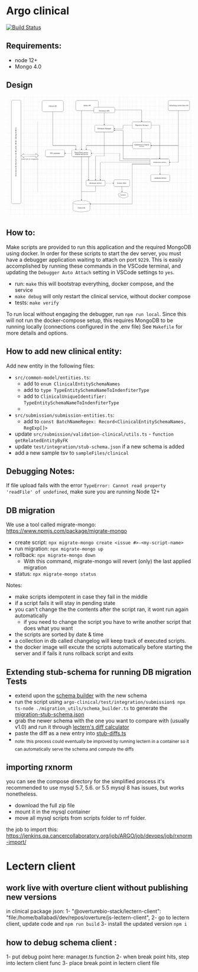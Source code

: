# Argo clinical

[![Build Status](https://jenkins.qa.cancercollaboratory.org/buildStatus/icon?job=ARGO%2Fargo-clinical%2Fmaster)](https://jenkins.qa.cancercollaboratory.org/job/ARGO/job/argo-clinical/job/master/)

## Requirements:

- node 12+
- Mongo 4.0

## Design

![clinical Arch](./ClinicalServiceArch.png)

## How to:

Make scripts are provided to run this application and the required MongoDB using docker. In order for these scripts to start the dev server, you must have a debugger application waiting to attach on port `9229`. This is easily accomplished by running these commands in the VSCode terminal, and updating the `Debugger Auto Attach` setting in VSCode settings to `yes`.

- run: `make` this will bootstrap everything, docker compose, and the service
- `make debug` will only restart the clinical service, without docker compose
- tests: `make verify`

To run local without engaging the debugger, run `npm run local`. Since this will not run the docker-compose setup, this requires MongoDB to be running locally (connections configured in the .env file)
See `Makefile` for more details and options.

## How to add new clinical entity:

Add new entity in the following files:

- `src/common-model/entities.ts`:
  - add to `enum ClinicalEntitySchemaNames`
  - add to `type TypeEntitySchemaNameToIndenfiterType`
  - add to `ClinicalUniqueIdentifier: TypeEntitySchemaNameToIndenfiterType`
  -
- `src/submission/submission-entities.ts`:
  - add to `const BatchNameRegex: Record<ClinicalEntitySchemaNames, RegExp[]>`
- update `src/submission/validation-clinical/utils.ts` - `function getRelatedEntityByFK`
- update `test/integration/stub-schema.json` if a new schema is added
- add a new sample tsv to `sampleFiles/clinical`

## Debugging Notes:

If file upload fails with the error `TypeError: Cannot read property 'readFile' of undefined`, make sure you are running Node 12+

## DB migration

We use a tool called migrate-mongo: https://www.npmjs.com/package/migrate-mongo

- create script: `npx migrate-mongo create <issue #>-<my-script-name>`
- run migration: `npx migrate-mongo up`
- rollback: `npx migrate-mongo down`
  - With this command, migrate-mongo will revert (only) the last applied migration
- status: `npx migrate-mongo status`

Notes:

- make scripts idempotent in case they fail in the middle
- if a script fails it will stay in pending state
- you can't change the the contents after the script ran, it wont run again automatically
  - if you need to change the script you have to write another script that does what you want
- the scripts are sorted by date & time
- a collection in db called changelog will keep track of executed scripts.
- the docker image will excute the scripts automatically before starting the server and if fails it runs rollback script and exits

## Extending stub-schema for running DB migration Tests

- extend upon the [schema builder](/test/integration/submission/migration_utils/schema_builder.ts) with the new schema
- run the script using `argo-clinical/test/integration/submission$ npx ts-node ./migration_utils/schema_builder.ts` to generate the [migration-stub-schema.json](/test/integration/submission/migration-stub-schema.json)
- grab the newer schema with the one you want to compare with (usually v1.0) and run it through [lectern's diff calculator](https://github.com/overture-stack/lectern/blob/master/src/diff/DictionaryDiff.ts)
- paste the diff as a new entry into [stub-diffs.ts](test/integration/submission/migration_utils/stub-diffs.ts)
- <sub> note: this process could eventually be improved by running lectern in a container so it can automatically serve the schema and compute the diffs </sub>

## importing rxnorm

you can see the compose directory for the simplified process
it's recommended to use mysql 5.7, 5.6. or 5.5 mysql 8 has issues, but works nonetheless.

- download the full zip file
- mount it in the mysql container
- move all mysql scripts from scripts folder to rrf folder.

the job to import this: https://jenkins.qa.cancercollaboratory.org/job/ARGO/job/devops/job/rxnorm-import/

# Lectern client

## work live with overture client without publishing new versions

in clinical package json:
1- "@overturebio-stack/lectern-client": "file:/home/ballabadi/dev/repos/overture/js-lectern-client",
2- go to lectern client, update code and `npm run build`
3- install the updated version `npm i`

## how to debug schema client :

1- put debug point here: manager.ts function
2- when break point hits, step into lectern client func
3- place break point in lectern client file
